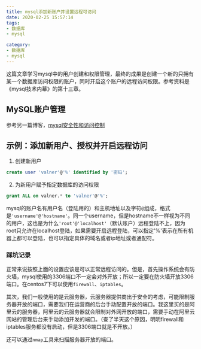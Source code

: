 ```yaml
---
title: mysql添加新账户并设置远程可访问
date: 2020-02-25 15:57:14
tags:
- 数据库
- mysql

category:
- 数据库
- mysql
---
```

这篇文章学习mysql中的用户创建和权限管理，最终的成果是创建一个新的只拥有某一个数据库访问权限的账户，同时开启这个账户的远程访问权限。参考资料是《mysql技术内幕》的第十三章。

## MySQL账户管理
参考另一篇博客，[mysql安全性和访问控制](#)

## 示例：添加新用户、授权并开启远程访问
1. 创建新用户
```sql
create user 'valner'@'%' identified by '密码';
```

2. 为新用户赋予指定数据库的访问权限
```sql
grant ALL on valner.* to 'valner'@'%';
```
mysql的账户名有用户名（登陆用的）和主机地址以及字符`@`组成，格式是`'username'@'hostname'`。同一个username，但是hostname不一样视为不同的用户，这也是为什么`'root'@'localhost'`（默认账户）远程登陆不上，因为root只允许在localhost登陆，如果需要开启远程登陆，可以指定'%'表示在所有机器上都可以登陆，也可以指定具体的域名或者ip地址或者通配符。

### 踩坑记录
正常来说按照上面的设置应该是可以正常远程访问的。但是，首先操作系统会有防火墙，mysql使用的3306端口不一定会对外开放；所以一定要在防火墙开放3306端口。在centos7下可以使用`firewall`、`iptables`。

其次，我们一般使用的是云服务器，云服务器提供商出于安全的考虑，可能限制服务器开放的端口，需要我们在运营商的后台手动配置开放的端口。我这里买的是阿里云的服务器，阿里云的云服务器就会限制对外网开放的端口，需要手动在阿里云网站的管理后台来手动添加开发的端口。（查了半天这个原因，明明firewall和iptables服务都没有启动，但是3306端口就是不开放。）

还可以通过`nmap`工具来扫描服务器开放的端口。